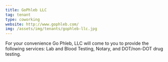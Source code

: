 ```yaml
---
title: GoPhleb LLC
tag: tenant
type: coworking
website: http://www.gophleb.com/
img: /assets/img/tenants/gophleb-llc.jpg
---
```

For your convenience Go Phleb, LLC will come to you to provide the following services: Lab and Blood Testing, Notary, and DOT/non-DOT drug testing.
